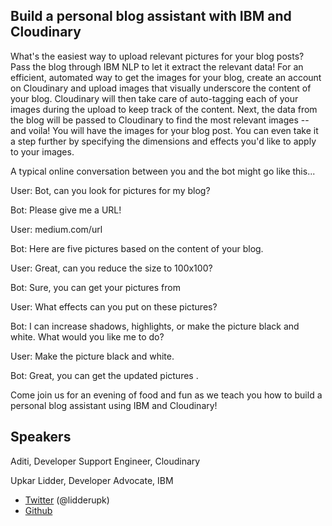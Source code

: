 ## Build a personal blog assistant with IBM and Cloudinary
What's the easiest way to upload relevant pictures for your blog posts?
Pass the blog through IBM NLP to let it extract the relevant data! For an efficient, automated way to get the images for your blog, create an account on Cloudinary and upload images that visually underscore the content of your blog. Cloudinary will then take care of auto-tagging each of your images during the upload to keep track of the content.
Next, the data from the blog will be passed to Cloudinary to find the most relevant images -- and voila! You will have the images for your blog post. You can even take it a step further by specifying the dimensions and effects you'd like to apply to your images.

A typical online conversation between you and the bot might go like this...

User: Bot, can you look for pictures for my blog?

Bot: Please give me a URL!

User: medium.com/url

Bot: Here are five pictures based on the content of your blog.

User: Great, can you reduce the size to 100x100?

Bot: Sure, you can get your pictures from

User: What effects can you put on these pictures?

Bot: I can increase shadows, highlights, or make the picture black and white. What would you like me to do?

User: Make the picture black and white.

Bot: Great, you can get the updated pictures .

Come join us for an evening of food and fun as we teach you how to build a personal blog assistant using IBM and Cloudinary!

## Speakers
Aditi, Developer Support Engineer, Cloudinary

Upkar Lidder, Developer Advocate, IBM
- [Twitter](https://twitter.com/lidderupk) (@lidderupk)
- [Github](https://github.com/lidderupk)
